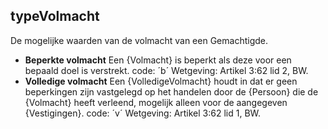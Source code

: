 ## typeVolmacht
De mogelijke waarden van de volmacht van een Gemachtigde.
* **Beperkte volmacht**
Een {Volmacht} is beperkt als deze voor een bepaald doel is verstrekt.
code: ´b´
Wetgeving:
Artikel 3:62 lid 2, BW.
* **Volledige volmacht**
Een {VolledigeVolmacht} houdt in dat er geen beperkingen zijn vastgelegd
op het handelen door de {Persoon} die de {Volmacht} heeft verleend,
mogelijk alleen voor de aangegeven {Vestigingen}.
code: ´v´
Wetgeving:
Artikel 3:62 lid 1, BW.